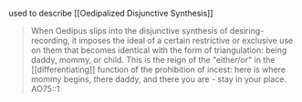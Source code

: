 used to describe [[Oedipalized Disjunctive Synthesis]]

> When Oedipus slips into the disjunctive synthesis of desiring-recording, it imposes the ideal of a certain restrictive or exclusive use on them that becomes identical with the form of triangulation: being daddy, mommy, or child. This is the reign of the "either/or" in the [[differentiating]] function of the prohibition of incest: here is where mommy begins, there daddy, and there you are - stay in your place.
> AO75::1
